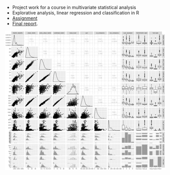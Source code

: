  * Project work for a course in multivariate statistical analysis
 * Explorative analysis, linear regression and classification in R
 * [Assignment](assignemnt.pdf)
 * [Final report](final_report/report.pdf).

![Uni- and bivariate sample distributions of the data](img/pairs.png)
